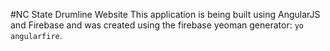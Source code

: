 #NC State Drumline Website
This application is being built using AngularJS and Firebase and was created using the firebase yeoman generator: `yo angularfire`.
